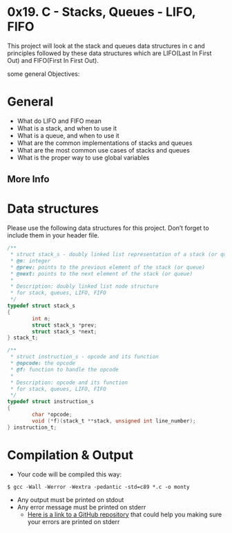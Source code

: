 # 0x19. C - Stacks, Queues - LIFO, FIFO

This project will look at the stack and queues data structures in c and principles followed by these data structures which are LIFO(Last In First Out) and FIFO(First In First Out).

some general Objectives:

# General

- What do LIFO and FIFO mean
- What is a stack, and when to use it
- What is a queue, and when to use it
- What are the common implementations of stacks and queues
- What are the most common use cases of stacks and queues
- What is the proper way to use global variables

## More Info

# Data structures
Please use the following data structures for this project. Don’t forget to include them in your header file.

```C
/**
 * struct stack_s - doubly linked list representation of a stack (or queue)
 * @n: integer
 * @prev: points to the previous element of the stack (or queue)
 * @next: points to the next element of the stack (or queue)
 *
 * Description: doubly linked list node structure
 * for stack, queues, LIFO, FIFO
 */
typedef struct stack_s
{
        int n;
        struct stack_s *prev;
        struct stack_s *next;
} stack_t;
```
```C
/**
 * struct instruction_s - opcode and its function
 * @opcode: the opcode
 * @f: function to handle the opcode
 *
 * Description: opcode and its function
 * for stack, queues, LIFO, FIFO
 */
typedef struct instruction_s
{
        char *opcode;
        void (*f)(stack_t **stack, unsigned int line_number);
} instruction_t;
```

# Compilation & Output
- Your code will be compiled this way:
``` 
$ gcc -Wall -Werror -Wextra -pedantic -std=c89 *.c -o monty
```
- Any output must be printed on stdout
- Any error message must be printed on stderr
	- [Here is a link to a GitHub repository](https://intranet.alxswe.com/rltoken/NUGvCZqs609VjEHeutkICw) that could help you making sure your errors are printed on stderr
